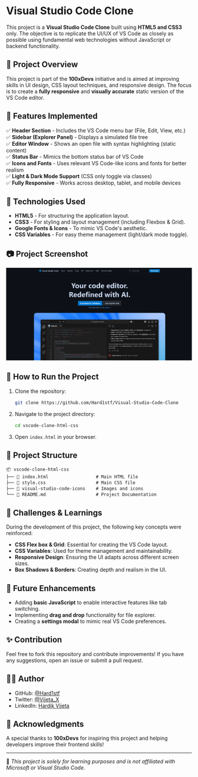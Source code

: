 # Visual Studio Code Clone

This project is a **Visual Studio Code Clone** built using **HTML5 and CSS3** only. The objective is to replicate the UI/UX of VS Code as closely as possible using fundamental web technologies without JavaScript or backend functionality.

## 📌 Project Overview

This project is part of the **100xDevs** initiative and is aimed at improving skills in UI design, CSS layout techniques, and responsive design. The focus is to create a **fully responsive** and **visually accurate** static version of the VS Code editor.

## 🎯 Features Implemented

✅ **Header Section** - Includes the VS Code menu bar (File, Edit, View, etc.)<br>
✅ **Sidebar (Explorer Panel)** - Displays a simulated file tree<br>
✅ **Editor Window** - Shows an open file with syntax highlighting (static content)<br>
✅ **Status Bar** - Mimics the bottom status bar of VS Code<br>
✅ **Icons and Fonts** - Uses relevant VS Code-like icons and fonts for better realism<br>
✅ **Light & Dark Mode Support** (CSS only toggle via classes)<br>
✅ **Fully Responsive** - Works across desktop, tablet, and mobile devices<br>

## 🔧 Technologies Used

- **HTML5** - For structuring the application layout.
- **CSS3** - For styling and layout management (including Flexbox & Grid).
- **Google Fonts & Icons** - To mimic VS Code's aesthetic.
- **CSS Variables** - For easy theme management (light/dark mode toggle).

## 📷 Project Screenshot

![VS Code Clone Screenshot](./visual-studio-code-icons/screenshoot/VS-Code%20Clone.png)

## 🚀 How to Run the Project

1. Clone the repository:
   ```sh
   git clone https://github.com/Hard1stf/Visual-Studio-Code-Clone
   ```
2. Navigate to the project directory:
   ```sh
   cd vscode-clone-html-css
   ```
3. Open `index.html` in your browser.

## 📂 Project Structure

```
📦 vscode-clone-html-css
├── 📜 index.html                  # Main HTML file
├── 📜 style.css                   # Main CSS file
├── 📂 visual-studio-code-icons    # Images and icons
└── 📜 README.md                   # Project Documentation
```

## 📝 Challenges & Learnings

During the development of this project, the following key concepts were reinforced:

- **CSS Flex box & Grid**: Essential for creating the VS Code layout.
- **CSS Variables**: Used for theme management and maintainability.
- **Responsive Design**: Ensuring the UI adapts across different screen sizes.
- **Box Shadows & Borders**: Creating depth and realism in the UI.

## 📌 Future Enhancements

- Adding **basic JavaScript** to enable interactive features like tab switching.
- Implementing **drag and drop** functionality for file explorer.
- Creating a **settings modal** to mimic real VS Code preferences.

## ✨ Contribution

Feel free to fork this repository and contribute improvements! If you have any suggestions, open an issue or submit a pull request.

## 👨‍💻 Author

- GitHub: [@Hard1stf](https://github.com/Hard1stf)
- Twitter: [@Vijeta_X](https://x.com/Vijeta_X)
- LinkedIn: [Hardik Vijeta](https://www.linkedin.com/in/hardik-vijeta-0a8792217)

## 🎉 Acknowledgments

A special thanks to **100xDevs** for inspiring this project and helping developers improve their frontend skills!

---

📌 *This project is solely for learning purposes and is not affiliated with Microsoft or Visual Studio Code.*
